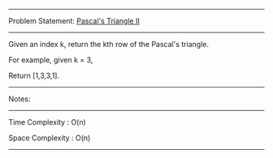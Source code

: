 ******************************************************************************
Problem Statement: [Pascal's Triangle II](https://leetcode.com/problems/pascals-triangle-ii/)
******************************************************************************
Given an index k, return the kth row of the Pascal's triangle.

For example, given k = 3,

Return [1,3,3,1]. 

******************************************************************************
Notes: 
******************************************************************************
Time Complexity : O(n)

Space Complexity : O(n)

******************************************************************************